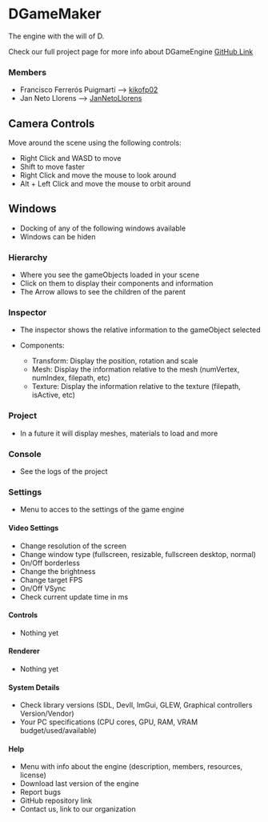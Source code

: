 # DGameMaker

The engine with the will of D.

Check our full project page for more info about DGameEngine [GitHub Link](https://github.com/CITM-UPC/DGameMaker) 

### Members

- Francisco Ferrerós Puigmartí --> [kikofp02](https://github.com/kikofp02)
- Jan Neto Llorens --> [JanNetoLlorens](https://github.com/JanNetoLlorens)

## Camera Controls

Move around the scene using the following controls:

- Right Click and WASD to move
- Shift to move faster
- Right Click and move the mouse to look around
- Alt + Left Click and move the mouse to orbit around

## Windows

- Docking of any of the following windows available
- Windows can be hiden

### Hierarchy

- Where you see the gameObjects loaded in your scene
- Click on them to display their components and information
- The Arrow allows to see the children of the parent

### Inspector

- The inspector shows the relative information to the gameObject selected

- Components:
  - Transform: Display the position, rotation and scale
  - Mesh: Display the information relative to the mesh (numVertex, numIndex, filepath, etc)
  - Texture: Display the information relative to the texture (filepath, isActive, etc)

### Project

- In a future it will display meshes, materials to load and more
 
### Console

- See the logs of the project

### Settings

- Menu to acces to the settings of the game engine

#### Video Settings

- Change resolution of the screen
- Change window type (fullscreen, resizable, fullscreen desktop, normal)
- On/Off borderless
- Change the brightness
- Change target FPS
- On/Off VSync
- Check current update time in ms

#### Controls

- Nothing yet

#### Renderer

- Nothing yet

#### System Details

- Check library versions (SDL, DevIl, ImGui, GLEW, Graphical controllers Version/Vendor)
- Your PC specifications (CPU cores, GPU, RAM, VRAM budget/used/available)

#### Help

- Menu with info about the engine (description, members, resources, license)
- Download last version of the engine
- Report bugs
- GitHub repository link
- Contact us, link to our organization










